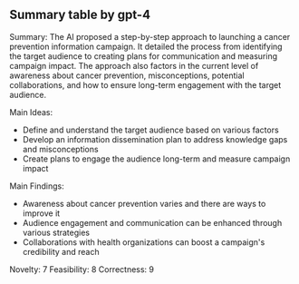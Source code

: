 ## Summary table by gpt-4
Summary: 
The AI proposed a step-by-step approach to launching a cancer prevention information campaign. It detailed the process from identifying the target audience to creating plans for communication and measuring campaign impact. The approach also factors in the current level of awareness about cancer prevention, misconceptions, potential collaborations, and how to ensure long-term engagement with the target audience.

Main Ideas: 
- Define and understand the target audience based on various factors
- Develop an information dissemination plan to address knowledge gaps and misconceptions
- Create plans to engage the audience long-term and measure campaign impact

Main Findings: 
- Awareness about cancer prevention varies and there are ways to improve it
- Audience engagement and communication can be enhanced through various strategies
- Collaborations with health organizations can boost a campaign's credibility and reach

Novelty: 7
Feasibility: 8
Correctness: 9